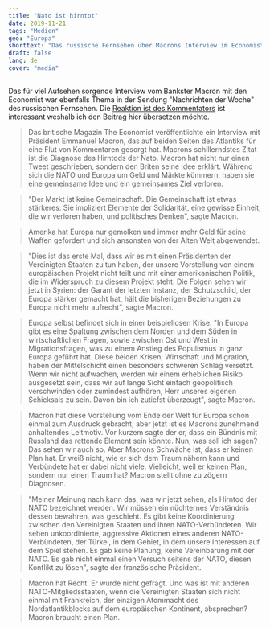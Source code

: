 ```yaml
---
title: "Nato ist hirntot"
date: 2019-11-21
tags: "Medien"
geo: "Europa"
shorttext: "Das russische Fernsehen über Macrons Interview im Economist."
draft: false
lang: de
cover: "media"
---
```


Das für viel Aufsehen sorgende Interview vom Bankster Macron mit den Economist war ebenfalls Thema in der Sendung "Nachrichten der Woche" des russischen Fernsehen. Die [Reaktion ist des Kommentators](https://vesti7.ru/video/1962356/episode/10-11-2019/ "ЭФИР ОТ 10.11.2019") ist interessant weshalb ich den Beitrag hier übersetzen möchte. 

> Das britische Magazin The Economist veröffentlichte ein Interview mit Präsident Emmanuel Macron, das auf beiden Seiten des Atlantiks für eine Flut von Kommentaren gesorgt hat. Macrons schillerndstes Zitat ist die Diagnose des Hirntods der Nato. Macron hat nicht nur einen Tweet geschrieben, sondern den Briten seine Idee erklärt. Während sich die NATO und Europa um Geld und Märkte kümmern, haben sie eine gemeinsame Idee und ein gemeinsames Ziel verloren.

> "Der Markt ist keine Gemeinschaft. Die Gemeinschaft ist etwas stärkeres: Sie impliziert Elemente der Solidarität, eine gewisse Einheit, die wir verloren haben, und politisches Denken", sagte Macron.

> Amerika hat Europa nur gemolken und immer mehr Geld für seine Waffen gefordert und sich ansonsten von der Alten Welt abgewendet.

> "Dies ist das erste Mal, dass wir es mit einen Präsidenten der Vereinigten Staaten zu tun haben, der unsere Vorstellung von einem europäischen Projekt nicht teilt und mit einer amerikanischen Politik, die im Widerspruch zu diesem Projekt steht. Die Folgen sehen wir jetzt in Syrien: der Garant der letzten Instanz, der Schutzschild, der Europa stärker gemacht hat, hält die bisherigen Beziehungen zu Europa nicht mehr aufrecht", sagte Macron.

> Europa selbst befindet sich in einer beispiellosen Krise. "In Europa gibt es eine Spaltung zwischen dem Norden und dem Süden in wirtschaftlichen Fragen, sowie zwischen Ost und West in Migrationsfragen, was zu einem Anstieg des Populismus in ganz Europa geführt hat. Diese beiden Krisen, Wirtschaft und Migration, haben der Mittelschicht einen besonders schweren Schlag versetzt. Wenn wir nicht aufwachen, werden wir einem erheblichen Risiko ausgesetzt sein, dass wir auf lange Sicht einfach geopolitisch verschwinden oder zumindest aufhören, Herr unseres eigenen Schicksals zu sein. Davon bin ich zutiefst überzeugt", sagte Macron.

> Macron hat diese Vorstellung vom Ende der Welt für Europa schon einmal zum Ausdruck gebracht, aber jetzt ist es Macrons zunehmend anhaltendes Leitmotiv. Vor kurzem sagte der er, dass ein Bündnis mit Russland das rettende Element sein könnte. Nun, was soll ich sagen? Das sehen wir auch so. Aber Macrons Schwäche ist, dass er keinen Plan hat. Er weiß nicht, wie er sich dem Traum nähern kann und Verbündete hat er dabei nicht viele. Vielleicht, weil er keinen Plan, sondern nur einen Traum hat? Macron stellt ohne zu zögern Diagnosen.

> "Meiner Meinung nach kann das, was wir jetzt sehen, als Hirntod der NATO bezeichnet werden. Wir müssen ein nüchternes Verständnis dessen bewahren, was geschieht. Es gibt keine Koordinierung zwischen den Vereinigten Staaten und ihren NATO-Verbündeten. Wir sehen unkoordinierte, aggressive Aktionen eines anderen NATO-Verbündeten, der Türkei, in dem Gebiet, in dem unsere Interessen auf dem Spiel stehen. Es gab keine Planung, keine Vereinbarung mit der NATO. Es gab nicht einmal einen Versuch seitens der NATO, diesen Konflikt zu lösen", sagte der französische Präsident.

> Macron hat Recht. Er wurde nicht gefragt. Und was ist mit anderen NATO-Mitgliedsstaaten, wenn die Vereinigten Staaten sich nicht einmal mit Frankreich, der einzigen Atommacht des Nordatlantikblocks auf dem europäischen Kontinent, absprechen? Macron braucht einen Plan.
